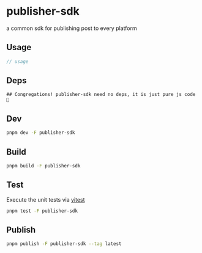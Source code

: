 # publisher-sdk

a common sdk for publishing post to every platform

## Usage

```js
// usage
```

## Deps

```
## Congregations! publisher-sdk need no deps, it is just pure js code 🎉
```

## Dev

```bash
pnpm dev -F publisher-sdk
```

## Build

```bash
pnpm build -F publisher-sdk
```

## Test

Execute the unit tests via [vitest](https://vitest.dev)

```bash
pnpm test -F publisher-sdk
```

## Publish

```bash
pnpm publish -F publisher-sdk --tag latest
```